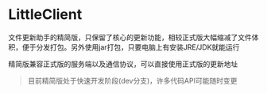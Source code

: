 # LittleClient

文件更新助手的精简版，只保留了核心的更新功能，相较正式版大幅缩减了文件体积，便于分发打包。另外使用jar打包，只要电脑上有安装JRE/JDK就能运行

精简版兼容正式版的服务端以及通信协议，可以直接使用正式版的更新地址

> 目前精简版处于快速开发阶段(dev分支)，许多代码API可能随时变更
